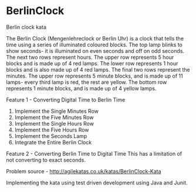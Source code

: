 # BerlinClock
Berlin clock kata

The Berlin Clock (Mengenlehreclock or Berlin Uhr) is a clock that tells the time using a series of illuminated coloured blocks.
The top lamp blinks to show seconds- it is illuminated on even seconds and off on odd seconds.
The next two rows represent hours. The upper row represents 5 hour blocks and is made up of 4 red lamps. The lower row represents 1 hour blocks and is also made up of 4 red lamps.
The final two rows represent the minutes. The upper row represents 5 minute blocks, and is made up of 11 lamps- every third lamp is red, the rest are yellow. The bottom row represents 1 minute blocks, and is made up of 4 yellow lamps.

Feature 1 -  Converting Digital Time to Berlin Time
  1. Implement the Single Minutes Row
  2. Implement the Five Minutes Row
  3. Implement the Single Hours Row
  4. Implement the Five Hours Row
  5. Implement the Seconds Lamp
  6. Integrate the Entire Berlin Clock
  
Feature 2 - Converting Berlin Time to Digital Time
This has a limitation of not converting to exact seconds. 

Problem source - http://agilekatas.co.uk/katas/BerlinClock-Kata

Implementing the kata using test driven development using Java and Junit.

